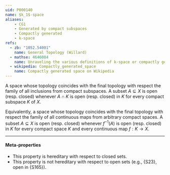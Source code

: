 ```yaml
---
uid: P000140
name: $k_1$-space
aliases:
    - CG1
    - Generated by compact subspaces
    - Compactly generated
    - k-space
refs:
  - zb: "1052.54001"
    name: General Topology (Willard)
  - mathse: 4646084
    name: Unraveling the various definitions of k-space or compactly generated space
  - wikipedia: Compactly_generated_space
    name: Compactly generated space on Wikipedia
---
```


A space whose topology coincides with the final topology with respect the family of all inclusions from compact subspaces.  A subset $A\subseteq X$ is open (resp. closed) whenever $A\cap K$ is open (resp. closed) in $K$ for every compact subspace $K$ of $X$.

Equivalently, a space whose topology coincides with the final topology with respect the family of all continuous maps from arbitrary compact spaces.  A subset $A\subseteq X$ is open (resp. closed) whenever $f^{-1}(A)$ is open (resp. closed) in $K$ for every compact space $K$ and every continuous map $f:K\to X$.

----
#### Meta-properties

- This property is hereditary with respect to closed sets.
- This property is not hereditary with respect to open sets
(e.g., {S23}, open in {S165}).
